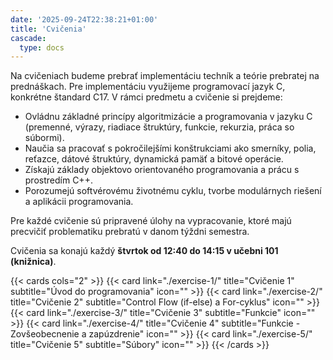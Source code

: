 ```yaml
---
date: '2025-09-24T22:38:21+01:00'
title: 'Cvičenia'
cascade:
  type: docs
---
```


Na cvičeniach budeme prebrať implementáciu techník a teórie prebratej na prednáškach. Pre implementáciu využijeme
programovací jazyk C, konkrétne štandard C17. V rámci predmetu a cvičenie si prejdeme:

- Ovládnu základné princípy algoritmizácie a programovania v jazyku C (premenné, výrazy, riadiace štruktúry, funkcie,
  rekurzia, práca so súbormi).
- Naučia sa pracovať s pokročilejšími konštrukciami ako smerníky, polia, reťazce, dátové štruktúry, dynamická pamäť a
  bitové operácie.
- Získajú základy objektovo orientovaného programovania a prácu s prostredím C++.
- Porozumejú softvérovému životnému cyklu, tvorbe modulárnych riešení a aplikácii programovania.

Pre každé cvičenie sú pripravené úlohy na vypracovanie, ktoré majú precvičiť problematiku prebratú v danom týždni
semestra.

Cvičenia sa konajú každý **štvrtok od 12:40 do 14:15 v učebni 101 (knižnica)**.

{{< cards cols="2" >}}
{{< card link="./exercise-1/" title="Cvičenie 1" subtitle="Úvod do programovania" icon="" >}}
{{< card link="./exercise-2/" title="Cvičenie 2" subtitle="Control Flow (if-else) a For-cyklus" icon="" >}}
{{< card link="./exercise-3/" title="Cvičenie 3" subtitle="Funkcie" icon="" >}}
{{< card link="./exercise-4/" title="Cvičenie 4" subtitle="Funkcie - Zovšeobecnenie a zapúzdrenie" icon="" >}}
{{< card link="./exercise-5/" title="Cvičenie 5" subtitle="Súbory" icon="" >}}
{{< /cards >}}
